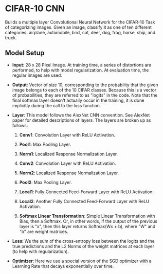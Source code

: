 # CIFAR-10 CNN #
Builds a multiple layer Convolutional Neural Network for the CIFAR-10 Task of categorizing images.
Given an image, classify it as one of ten different categories: airplane, automobile, bird, cat, 
deer, dog, frog, horse, ship, and truck.

## Model Setup ##
+ **Input**: 28 x 28 Pixel Image. At training time, a series of distortions are performed, to help
             with model regularization. At evaluation time, the regular images are used.
             
+ **Output**: Vector of size 10, corresponding to the probability that the given image belongs to
              each of the 10 CIFAR classes. Because this is a vector of probabilities, they are
              referred to as "logits" in the code. Note that the final softmax layer doesn't 
              actually occur in the training, it is done implicitly during the call to the loss
              function.
              
+ **Layer**: This model follows the AlexNet CNN convention. See AlexNet paper for detailed 
             descriptions of layers. The layers are broken up as follows:
  
  1) **Conv1**: Convolution Layer with ReLU Activation.
  
  2) **Pool1**: Max Pooling Layer.
  
  3) **Norm1**: Localized Response Normalization Layer.
  
  4) **Conv2**: Convolution Layer with ReLU Activation.
  
  5) **Norm2**: Localized Response Normalization Layer.
  
  6) **Pool2**: Max Pooling Layer.
  
  7) **Local1**: Fully Connected Feed-Forward Layer with ReLU Activation.
  
  8) **Local2**: Another Fully Connected Feed-Forward Layer with ReLU Activation.
  
  9) **Softmax Linear Transformation**: Simple Linear Transformation with Bias, then a Softmax. Or,
              in other words, if the output of the previous layer is "x", then this layer returns
              Softmax(Wx + b), where "W" and "b" are weight matrices.

+ **Loss**: We the sum of the cross-entropy loss between the logits and the true predictions and the
            L2 Norms of the weight matrices at each layer (to help with regularization). 
            
+ **Optimizer**: Here we use a special version of the SGD optimizer with a Learning Rate that decays
                 exponentially over time.
  
  